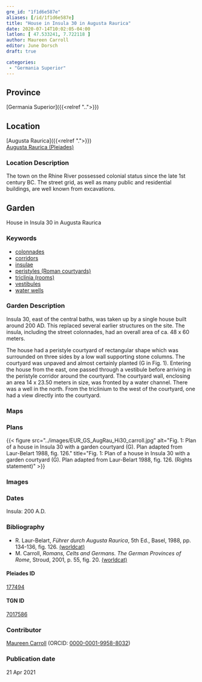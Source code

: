 ```yaml
---
gre_id: "1f1d6e587e"
aliases: [/id/1f1d6e587e]
title: "House in Insula 30 in Augusta Raurica"
date: 2020-07-14T10:02:05-04:00
latlon: [ 47.533241, 7.722118 ]
author: Maureen Carroll
editor: June Dorsch
draft: true

categories:
 - "Germania Superior"
---
```


## Province

[Germania Superior]({{<relref "..">}})  

<!--### Province Description-->

<!-- DESCRIPTION -->


## Location

[Augusta Raurica]({{<relref ".">}}) \
[Augusta Raurica (Pleiades)](https://pleiades.stoa.org/places/177494)

### Location Description

The town on the Rhine River possessed colonial status since the late 1st century BC. The street grid, as well as many public and residential buildings, are well known from excavations.

<!--## Sublocation-->

<!--
[AREA WITHIN LOCATION, LIKE “PALATINE HILL”](GEOREFERENCE LINK)
A sublocation is any area larger than an individual garden, but located within a location. I would always try to include a link to a controlled vocabulary here if possible. This ID may well be different from the Garden ID, e.g., Pompeii versus a Garden in one of the houses which has its own Pleiades ID.
-->

<!--### Sublocation Description-->

<!-- DESCRIPTION -->

## Garden

House in Insula 30 in Augusta Raurica

### Keywords


- [colonnades](http://vocab.getty.edu/page/aat/300002613)
- [corridors](http://vocab.getty.edu/page/aat/300004294)
- [insulae](http://vocab.getty.edu/page/aat/300000325)
- [peristyles (Roman courtyards)](http://vocab.getty.edu/page/aat/300080971)
- [triclinia (rooms)](http://vocab.getty.edu/page/aat/300004359)
- [vestibules](http://vocab.getty.edu/page/aat/300083076)
- [water wells](http://vocab.getty.edu/page/aat/300152327)

### Garden Description

Insula 30, east of the central baths, was taken up by a single house built around 200 AD. This replaced several earlier structures on the site. The insula, including the street colonnades, had an overall area of ca. 48 x 60 meters.

The house had a peristyle courtyard of rectangular shape which was surrounded on three sides by a low wall supporting stone columns. The courtyard was unpaved and almost certainly planted (G in Fig. 1). Entering the house from the east, one passed through a vestibule before arriving in the peristyle corridor around the courtyard. The courtyard wall, enclosing an area 14 x 23.50 meters in size, was fronted by a water channel. There was a well in the north. From the triclinium to the west of the courtyard, one had a view directly into the courtyard.

### Maps

<!--
{{< figure src="IMG_URL" alt="ALT_TEXT" title="CAPTION" >}}
-->

### Plans

{{< figure src="../images/EUR_GS_AugRau_Hi30_carroll.jpg" alt="Fig. 1: Plan of a house in Insula 30 with a garden courtyard (G). Plan adapted from Laur-Belart 1988, fig. 126." title="Fig. 1: Plan of a house in Insula 30 with a garden courtyard (G). Plan adapted from Laur-Belart 1988, fig. 126. (Rights statement)" >}}

### Images

<!--
{{< figure src="../images/image_name.ext" alt="ALT_TEXT" title="CAPTION" >}}
-->

### Dates

Insula: 200 A.D.

### Bibliography

* R. Laur-Belart, *Führer durch Augusta Raurica*, 5th Ed., Basel, 1988, pp. 134-136, fig. 126. [(worldcat)](http://www.worldcat.org/oclc/1069020725)
* M. Carroll, *Romans, Celts and Germans. The German Provinces of Rome*, Stroud, 2001, p. 55, fig. 20. [(worldcat)](http://www.worldcat.org/oclc/1120840822)

<!--#### Periodo ID-->

<!-- [PERIODO_ID](https://pleiades.stoa.org/places/PLEIADES_ID) -->

#### Pleiades ID

[177494](https://pleiades.stoa.org/places/177494)

#### TGN ID

[7017586](http://vocab.getty.edu/page/tgn/7017586)

### Contributor

[Maureen Carroll](https://www.sheffield.ac.uk/archaeology/our-people/academic-staff/maureen-carroll) (ORCID: [0000-0001-9958-8032](https://orcid.org/0000-0001-9958-8032))

### Publication date


21 Apr 2021

<!--### Related articles-->

<!-- Links to other related articles. Leave blank for now -->